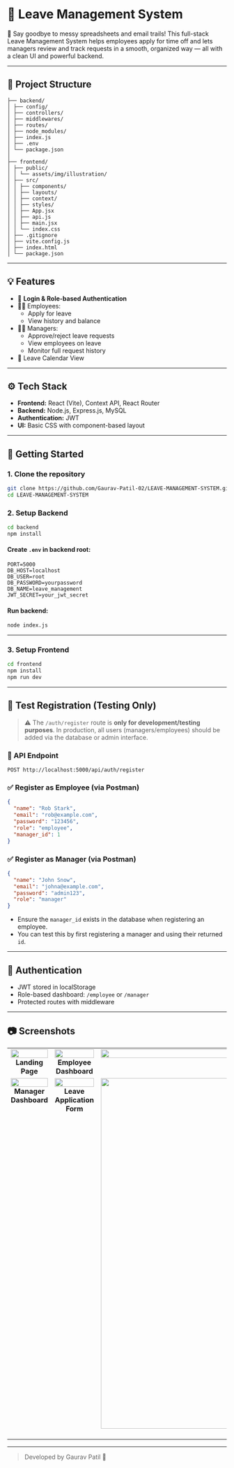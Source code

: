 # 🏢 Leave Management System

💼 Say goodbye to messy spreadsheets and email trails! This full-stack Leave Management System helps employees apply for time off and lets managers review and track requests in a smooth, organized way — all with a clean UI and powerful backend.

---

## 📁 Project Structure

```
├── backend/
│ ├── config/
│ ├── controllers/
│ ├── middlewares/
│ ├── routes/
│ ├── node_modules/
│ ├── index.js
│ ├── .env
│ └── package.json
│
├── frontend/
│ ├── public/
│ │ └── assets/img/illustration/
│ ├── src/
│ │ ├── components/
│ │ ├── layouts/
│ │ ├── context/
│ │ ├── styles/
│ │ ├── App.jsx
│ │ ├── api.js
│ │ ├── main.jsx
│ │ └── index.css
│ ├── .gitignore
│ ├── vite.config.js
│ ├── index.html
│ └── package.json
```

---

## 💡 Features

- 🔐 **Login & Role-based Authentication**
- 🙋‍♂️ Employees:
  - Apply for leave
  - View history and balance
- 🧑‍💼 Managers:
  - Approve/reject leave requests
  - View employees on leave
  - Monitor full request history
- 📆 Leave Calendar View

---

## ⚙️ Tech Stack

- **Frontend:** React (Vite), Context API, React Router
- **Backend:** Node.js, Express.js, MySQL
- **Authentication:** JWT
- **UI:** Basic CSS with component-based layout

---

## 🚀 Getting Started

### 1. Clone the repository

```bash
git clone https://github.com/Gaurav-Patil-02/LEAVE-MANAGEMENT-SYSTEM.git
cd LEAVE-MANAGEMENT-SYSTEM
```

### 2. Setup Backend

```bash
cd backend
npm install
```

#### Create `.env` in backend root:

```env
PORT=5000
DB_HOST=localhost
DB_USER=root
DB_PASSWORD=yourpassword
DB_NAME=leave_management
JWT_SECRET=your_jwt_secret
```

#### Run backend:

```bash
node index.js
```

---

### 3. Setup Frontend

```bash
cd frontend
npm install
npm run dev
```

---

## 🧪 Test Registration (Testing Only)

> ⚠️ The `/auth/register` route is **only for development/testing purposes**. In production, all users (managers/employees) should be added via the database or admin interface.

### 🔗 API Endpoint

```
POST http://localhost:5000/api/auth/register
```

### ✅ Register as Employee (via Postman)

```json
{
  "name": "Rob Stark",
  "email": "rob@example.com",
  "password": "123456",
  "role": "employee",
  "manager_id": 1
}
```

### ✅ Register as Manager (via Postman)

```json
{
  "name": "John Snow",
  "email": "johna@example.com",
  "password": "admin123",
  "role": "manager"
}
```

- Ensure the `manager_id` exists in the database when registering an employee.
- You can test this by first registering a manager and using their returned `id`.

---

## 🔐 Authentication

- JWT stored in localStorage
- Role-based dashboard: `/employee` or `/manager`
- Protected routes with middleware

---

## 📷 Screenshots

<table border="0" cellspacing="0" cellpadding="10">
  <tr>
    <td align="center" valign="top">
      <img src="https://github.com/user-attachments/assets/72f3237d-9aac-4fb2-8a86-1f151dc30bd0" width="100%" />
      <div><strong>Landing Page</strong></div>
    </td>
    <td align="center" valign="top">
      <img src="https://github.com/user-attachments/assets/4576ec68-4566-41ad-add1-00e1b9f3953b" width="100%" />
      <div><strong>Employee Dashboard</strong></div>
    </td>
    <td align="center" valign="top">
      <img src="https://github.com/user-attachments/assets/68e83e72-4954-4fdd-b66d-183447188573" width="100%" />
      <div><strong>Calendar View</strong></div>
    </td>
  </tr>
  <tr>
    <td align="center" valign="top">
      <img src="https://github.com/user-attachments/assets/f2e7c0ca-8b24-4c9f-90be-c2e33099be87" width="100%" />
      <div><strong>Manager Dashboard</strong></div>
    </td>
    <td align="center" valign="top">
      <img src="https://github.com/user-attachments/assets/1e0e3856-f689-4ce9-a9ad-4d8338948bb7" width="100%" />
      <div><strong>Leave Application Form</strong></div>
    </td>
    <td align="center" valign="top">
      <img width="1766" height="802" alt="image" src="https://github.com/user-attachments/assets/af0329ac-5941-45d9-9b32-3b3f44d6d5c1" />
      <div><strong>Login Page</strong></div>
    </td>
    <td></td>
  </tr>
</table>






---

> Developed by Gaurav Patil 💼
